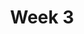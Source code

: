 ---
title: Week 3
weekNumber: 3
days:
- date: 2023-01-31
  events:
    ? '**Lecture 5**{: .label .label-lecture } Data Cleaning and EDA'
    : '[Note 5](https://ds100.org/course-notes/eda/eda.html)'
    ? '**Discussion 2**{: .label .label-disc } Pandas [worksheet](https://drive.google.com/file/d/1Qwt0hEslRsoEqQA8Q1mOlD88dYd08a0I/view?usp=sharing), [worksheet notebook](https://data100.datahub.berkeley.edu/hub/user-redirect/git-pull?repo=https%3A%2F%2Fgithub.com%2FDS-100%2Fsp23&branch=main&urlpath=lab%2Ftree%2Fsp23%2Fdisc%2Fdisc02%2Fdisc02-worksheet-blank.ipynb), [groupwork notebook](https://data100.datahub.berkeley.edu/hub/user-redirect/git-pull?repo=https%3A%2F%2Fgithub.com%2FDS-100%2Fsp23&branch=main&urlpath=lab%2Ftree%2Fsp23%2Fdisc%2Fdisc02%2Fdisc02_groupwork.ipynb)' 
    : ''
    ? '**Lecture Participation 5**{: .label .label-survey }'
    : ''
- date: 2023-02-02
  events:
    ? '**Lecture 6**{: .label .label-lecture } Regex'
    ? '**Lecture Participation 6**{: .label .label-survey }'
    : ''
- date: 2023-02-03
  events:
      ? '**Lab 3**{: .label .label-lab } Data Cleaning, EDA, Regex'
      ? '**Homework 3**{: .label .label-hw } Tweets'
---